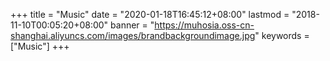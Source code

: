 +++
title = "Music"
date = "2020-01-18T16:45:12+08:00"
lastmod = "2018-11-10T00:05:20+08:00"
banner = "https://muhosia.oss-cn-shanghai.aliyuncs.com/images/brandbackgroundimage.jpg"
keywords = ["Music"]
+++
